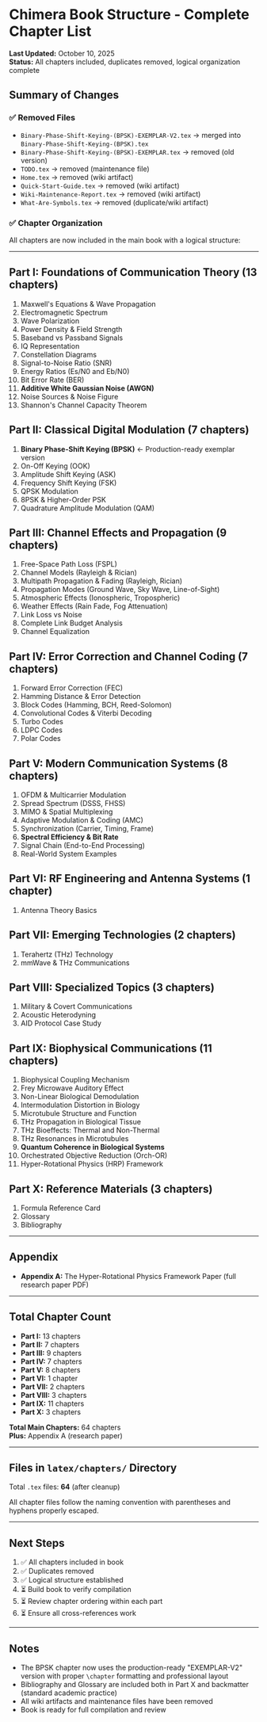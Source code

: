 # Chimera Book Structure - Complete Chapter List

**Last Updated:** October 10, 2025  
**Status:** All chapters included, duplicates removed, logical organization complete

## Summary of Changes

### ✅ Removed Files
- `Binary-Phase-Shift-Keying-(BPSK)-EXEMPLAR-V2.tex` → merged into `Binary-Phase-Shift-Keying-(BPSK).tex`
- `Binary-Phase-Shift-Keying-(BPSK)-EXEMPLAR.tex` → removed (old version)
- `TODO.tex` → removed (maintenance file)
- `Home.tex` → removed (wiki artifact)
- `Quick-Start-Guide.tex` → removed (wiki artifact)
- `Wiki-Maintenance-Report.tex` → removed (wiki artifact)
- `What-Are-Symbols.tex` → removed (duplicate/wiki artifact)

### ✅ Chapter Organization

All chapters are now included in the main book with a logical structure:

---

## Part I: Foundations of Communication Theory (13 chapters)
1. Maxwell's Equations & Wave Propagation
2. Electromagnetic Spectrum
3. Wave Polarization
4. Power Density & Field Strength
5. Baseband vs Passband Signals
6. IQ Representation
7. Constellation Diagrams
8. Signal-to-Noise Ratio (SNR)
9. Energy Ratios (Es/N0 and Eb/N0)
10. Bit Error Rate (BER)
11. **Additive White Gaussian Noise (AWGN)**
12. Noise Sources & Noise Figure
13. Shannon's Channel Capacity Theorem

## Part II: Classical Digital Modulation (7 chapters)
1. **Binary Phase-Shift Keying (BPSK)** ← Production-ready exemplar version
2. On-Off Keying (OOK)
3. Amplitude Shift Keying (ASK)
4. Frequency Shift Keying (FSK)
5. QPSK Modulation
6. 8PSK & Higher-Order PSK
7. Quadrature Amplitude Modulation (QAM)

## Part III: Channel Effects and Propagation (9 chapters)
1. Free-Space Path Loss (FSPL)
2. Channel Models (Rayleigh & Rician)
3. Multipath Propagation & Fading (Rayleigh, Rician)
4. Propagation Modes (Ground Wave, Sky Wave, Line-of-Sight)
5. Atmospheric Effects (Ionospheric, Tropospheric)
6. Weather Effects (Rain Fade, Fog Attenuation)
7. Link Loss vs Noise
8. Complete Link Budget Analysis
9. Channel Equalization

## Part IV: Error Correction and Channel Coding (7 chapters)
1. Forward Error Correction (FEC)
2. Hamming Distance & Error Detection
3. Block Codes (Hamming, BCH, Reed-Solomon)
4. Convolutional Codes & Viterbi Decoding
5. Turbo Codes
6. LDPC Codes
7. Polar Codes

## Part V: Modern Communication Systems (8 chapters)
1. OFDM & Multicarrier Modulation
2. Spread Spectrum (DSSS, FHSS)
3. MIMO & Spatial Multiplexing
4. Adaptive Modulation & Coding (AMC)
5. Synchronization (Carrier, Timing, Frame)
6. **Spectral Efficiency & Bit Rate**
7. Signal Chain (End-to-End Processing)
8. Real-World System Examples

## Part VI: RF Engineering and Antenna Systems (1 chapter)
1. Antenna Theory Basics

## Part VII: Emerging Technologies (2 chapters)
1. Terahertz (THz) Technology
2. mmWave & THz Communications

## Part VIII: Specialized Topics (3 chapters)
1. Military & Covert Communications
2. Acoustic Heterodyning
3. AID Protocol Case Study

## Part IX: Biophysical Communications (11 chapters)
1. Biophysical Coupling Mechanism
2. Frey Microwave Auditory Effect
3. Non-Linear Biological Demodulation
4. Intermodulation Distortion in Biology
5. Microtubule Structure and Function
6. THz Propagation in Biological Tissue
7. THz Bioeffects: Thermal and Non-Thermal
8. THz Resonances in Microtubules
9. **Quantum Coherence in Biological Systems**
10. Orchestrated Objective Reduction (Orch-OR)
11. Hyper-Rotational Physics (HRP) Framework

## Part X: Reference Materials (3 chapters)
1. Formula Reference Card
2. Glossary
3. Bibliography

---

## Appendix
- **Appendix A:** The Hyper-Rotational Physics Framework Paper (full research paper PDF)

---

## Total Chapter Count

- **Part I:** 13 chapters
- **Part II:** 7 chapters
- **Part III:** 9 chapters
- **Part IV:** 7 chapters
- **Part V:** 8 chapters
- **Part VI:** 1 chapter
- **Part VII:** 2 chapters
- **Part VIII:** 3 chapters
- **Part IX:** 11 chapters
- **Part X:** 3 chapters

**Total Main Chapters:** 64 chapters  
**Plus:** Appendix A (research paper)

---

## Files in `latex/chapters/` Directory

Total `.tex` files: **64** (after cleanup)

All chapter files follow the naming convention with parentheses and hyphens properly escaped.

---

## Next Steps

1. ✅ All chapters included in book
2. ✅ Duplicates removed
3. ✅ Logical structure established
4. ⏳ Build book to verify compilation
5. ⏳ Review chapter ordering within each part
6. ⏳ Ensure all cross-references work

---

## Notes

- The BPSK chapter now uses the production-ready "EXEMPLAR-V2" version with proper `\chapter` formatting and professional layout
- Bibliography and Glossary are included both in Part X and backmatter (standard academic practice)
- All wiki artifacts and maintenance files have been removed
- Book is ready for full compilation and review
